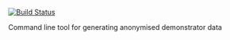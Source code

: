 [![Build Status](https://travis-ci.com/gherka/exhibit.svg?branch=master)](https://travis-ci.com/gherka/exhibit)

Command line tool for generating anonymised demonstrator data
